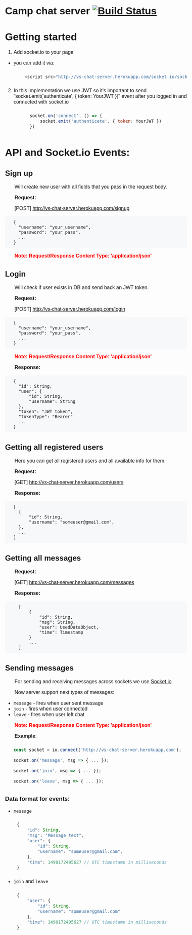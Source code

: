 # Camp chat server [![Build Status](https://travis-ci.org/VitaliySokolov/camp-chat-server.svg?branch=master)](https://travis-ci.org/VitaliySokolov/camp-chat-server)

# Getting started

1. Add socket.io to your page
  * you can add it via:
     ```javascript
        <script src="http://vs-chat-server.herokuapp.com/socket.io/socket.io.js"></script>
     ```
2. In this implementation we use JWT so it's important to send "socket.emit('authenticate', { token: YourJWT })" event after you logged in and connected with socket.io
   ```javascript
        socket.on('connect', () => {
            socket.emit('authenticate', { token: YourJWT })
        })
   ```

# API and Socket.io Events:

## Sign up
Will create new user with all fields that you pass in the request body.


**Request:**

[POST] http://vs-chat-server.herokuapp.com/signup
```
  {
    "username": "your_username",
    "password": "your_pass",
    ...
  }
```
<span class="warning">**Note:** Request/Response Content Type: 'application/json'</span>

## Login
Will check if user exists in DB and send back an JWT token.


**Request:**

[POST] http://vs-chat-server.herokuapp.com/login
```
  {
    "username": "your_username",
    "password": "your_pass",
    ...
  }
```
<span class="warning">**Note:** Request/Response Content Type: 'application/json'</span>


**Response:**

```
  {
    "id": String,
    "user": {
        "id": String,
        "username": String
    },
    "token": "JWT token",
    "tokenType": "Bearer"
    ...
  }
```

## Getting all registered users
Here you can get all registered users and all available info for them.


**Request:**

[GET] http://vs-chat-server.herokuapp.com/users

**Response:**

```
  [
    {
        "id": String,
        "username": "someuser@gmail.com",
    },
    ...
  ]
```

## Getting all messages

**Request:**

[GET] http://vs-chat-server.herokuapp.com/messages

**Response:**

```
    [
        {
            "id": String,
            "msg": String,
            "user": UsedDataObject,
            "time": Timestamp
        }
        ...
    ]
```

## Sending messages

For sending and receiving messages across sockets
we use [Socket.io](https://github.com/socketio/socket.io)

Now server support next types of messages:

* `message` - fires when user sent message
* `join` - fires when user connected
* `leave`  - fires when user left chat

<span class="warning">**Note:** Request/Response Content Type: 'application/json'</span>

**Example**:
```javascript
  const socket = io.connect('http://vs-chat-server.herokuapp.com');

  socket.on('message', msg => { ... });

  socket.on('join', msg => { ... });

  socket.on('leave', msg => { ... });
```

### Data format for events:
* `message`
    ```javascript
    {
        "id": String,
        "msg": "Message text",
        "user": {
            "id": String,
            "username": "someuser@gmail.com",
        },
        "time": 1490172495627 // UTC timestamp in milliseconds
    }
    ```
* `join` and `leave`
    ```javascript
    {
        "user": {
            "id": String,
            "username": "someuser@gmail.com"
        },
        "time": 1490172495627 // UTC timestamp in milliseconds
    }
    ```

<style>
    body {
        font-size: 16px;
        font-family: Arial, Calibri, sans-serif;
        margin: 0;
        padding: 1em;
    }
    p {
       text-indent: 30px;
    }
    pre {
        background: #f6f8fa;
        padding: 10px;
    }

    .warning {
        font-weight: bold;
        color: red;
    }
</style>
